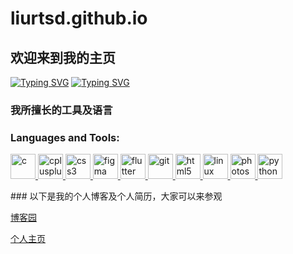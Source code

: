 # liurtsd.github.io
## 欢迎来到我的主页
[![Typing SVG](https://readme-typing-svg.herokuapp.com?font=Fira+Code&pause=1000&width=435&lines=%E6%9C%89%E5%BF%97%E8%80%85%EF%BC%8C%E4%BA%8B%E7%AB%9F%E6%88%90)](https://git.io/typing-svg)
<a href="https://git.io/typing-svg"><img src="https://readme-typing-svg.herokuapp.com?font=Fira+Code&pause=1000&width=435&lines=%E6%9C%89%E5%BF%97%E8%80%85%EF%BC%8C%E4%BA%8B%E7%AB%9F%E6%88%90" alt="Typing SVG" /></a>



### 我所擅长的工具及语言

<h3 align="left">Languages and Tools:</h3>
<p align="left"> <a href="https://www.cprogramming.com/" target="_blank"> <img src="https://devicons.github.io/devicon/devicon.git/icons/c/c-original.svg" alt="c" width="40" height="40"/> </a> <a href="https://www.w3schools.com/cpp/" target="_blank"> <img src="https://devicons.github.io/devicon/devicon.git/icons/cplusplus/cplusplus-original.svg" alt="cplusplus" width="40" height="40"/> </a> <a href="https://www.w3schools.com/css/" target="_blank"> <img src="https://devicons.github.io/devicon/devicon.git/icons/css3/css3-original-wordmark.svg" alt="css3" width="40" height="40"/> </a> <a href="https://www.figma.com/" target="_blank"> <img src="https://www.vectorlogo.zone/logos/figma/figma-icon.svg" alt="figma" width="40" height="40"/> </a> <a href="https://flutter.dev" target="_blank"> <img src="https://www.vectorlogo.zone/logos/flutterio/flutterio-icon.svg" alt="flutter" width="40" height="40"/> </a> <a href="https://git-scm.com/" target="_blank"> <img src="https://www.vectorlogo.zone/logos/git-scm/git-scm-icon.svg" alt="git" width="40" height="40"/> </a> <a href="https://www.w3.org/html/" target="_blank"> <img src="https://devicons.github.io/devicon/devicon.git/icons/html5/html5-original-wordmark.svg" alt="html5" width="40" height="40"/> </a> <a href="https://www.linux.org/" target="_blank"> <img src="https://devicons.github.io/devicon/devicon.git/icons/linux/linux-original.svg" alt="linux" width="40" height="40"/> </a> <a href="https://www.photoshop.com/en" target="_blank"> <img src="https://devicons.github.io/devicon/devicon.git/icons/photoshop/photoshop-plain.svg" alt="photoshop" width="40" height="40"/> </a> <a href="https://www.python.org" target="_blank"> <img src="https://devicons.github.io/devicon/devicon.git/icons/python/python-original.svg" alt="python" width="40" height="40"/> </a> </p>
### 以下是我的个人博客及个人简历，大家可以来参观

[博客园](https://home.cnblogs.com/u/liuyang-cn/)

[个人主页](https://home.cnblogs.com/u/liuyang-cn/)

